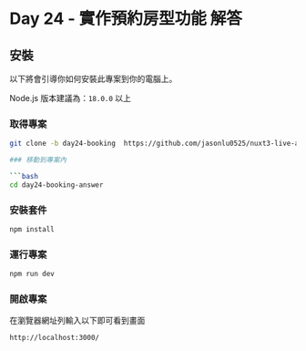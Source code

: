 # Day 24 - 實作預約房型功能 解答

## 安裝

以下將會引導你如何安裝此專案到你的電腦上。

Node.js 版本建議為：`18.0.0` 以上

### 取得專案

````bash
git clone -b day24-booking  https://github.com/jasonlu0525/nuxt3-live-answer.git day24-booking-answer

### 移動到專案內

```bash
cd day24-booking-answer
````

### 安裝套件

```bash
npm install
```

### 運行專案

```bash
npm run dev
```

### 開啟專案

在瀏覽器網址列輸入以下即可看到畫面

```bash
http://localhost:3000/
```
